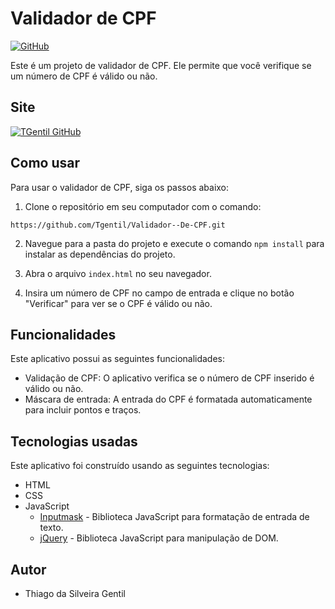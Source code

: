 # Validador de CPF

 [![GitHub](https://img.shields.io/badge/Visit-My%20Profile-0891B2?style=flat-square&logo=github)](https://github.com/Tgentil)

Este é um projeto de validador de CPF. Ele permite que você verifique se um número de CPF é válido ou não.

## Site

[![TGentil GitHub](https://img.shields.io/badge/Projeto-TGentil-FF4500?style=flat-square)](https://tgentil.github.io/Validador--De-CPF/)


## Como usar

Para usar o validador de CPF, siga os passos abaixo:

1. Clone o repositório em seu computador com o comando:

```
https://github.com/Tgentil/Validador--De-CPF.git
```

2. Navegue para a pasta do projeto e execute o comando `npm install` para instalar as dependências do projeto.

3. Abra o arquivo `index.html` no seu navegador.

4. Insira um número de CPF no campo de entrada e clique no botão "Verificar" para ver se o CPF é válido ou não.

## Funcionalidades

Este aplicativo possui as seguintes funcionalidades:

-   Validação de CPF: O aplicativo verifica se o número de CPF inserido é válido ou não.
-   Máscara de entrada: A entrada do CPF é formatada automaticamente para incluir pontos e traços.

## Tecnologias usadas

Este aplicativo foi construído usando as seguintes tecnologias:

-   HTML
-   CSS
-   JavaScript
    -   [Inputmask](https://github.com/RobinHerbots/Inputmask) - Biblioteca JavaScript para formatação de entrada de texto.
    -   [jQuery](https://jquery.com/) - Biblioteca JavaScript para manipulação de DOM.

## Autor

-   Thiago da Silveira Gentil
